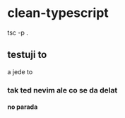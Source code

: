 # clean-typescript

tsc -p .

## testuji to

a jede to

### tak ted nevim ale co se da delat



#### no parada



